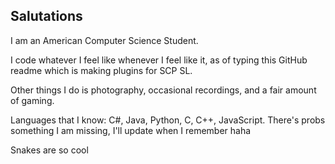 ## Salutations

I am an American Computer Science Student.

I code whatever I feel like whenever I feel like it, as of typing this GitHub readme which is making plugins for SCP SL.

Other things I do is photography, occasional recordings, and a fair amount of gaming.

Languages that I know: C#, Java, Python, C, C++, JavaScript. There's probs something I am missing, I'll update when I remember haha

Snakes are so cool
